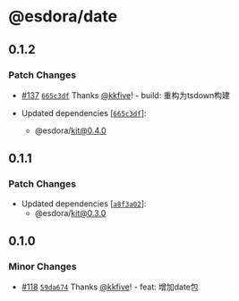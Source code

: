 # @esdora/date

## 0.1.2

### Patch Changes

- [#137](https://github.com/esdora-js/esdora/pull/137) [`665c3df`](https://github.com/esdora-js/esdora/commit/665c3df193a2cb9714662a8fedd25b15c42caea8) Thanks [@kkfive](https://github.com/kkfive)! - build: 重构为tsdown构建

- Updated dependencies [[`665c3df`](https://github.com/esdora-js/esdora/commit/665c3df193a2cb9714662a8fedd25b15c42caea8)]:
  - @esdora/kit@0.4.0

## 0.1.1

### Patch Changes

- Updated dependencies [[`a8f3a02`](https://github.com/esdora-js/esdora/commit/a8f3a0224d2384a37bb702d53d39c51c8730f4e8)]:
  - @esdora/kit@0.3.0

## 0.1.0

### Minor Changes

- [#118](https://github.com/esdora-js/esdora/pull/118) [`59da674`](https://github.com/esdora-js/esdora/commit/59da674301fb7f669d46a0d04798f08eecd7317d) Thanks [@kkfive](https://github.com/kkfive)! - feat: 增加date包
